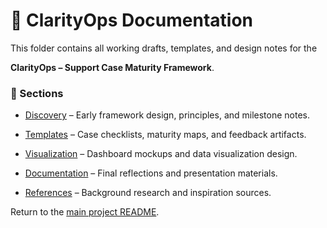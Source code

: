 # 📘 ClarityOps Documentation
This folder contains all working drafts, templates, and design notes for the 

**ClarityOps – Support Case Maturity Framework**.

### 📂 Sections

- [Discovery](./discovery/README.md) – Early framework design, principles, and milestone notes.  

- [Templates](./templates/README.md) – Case checklists, maturity maps, and feedback artifacts.  

- [Visualization](./visualization/README.md) – Dashboard mockups and data visualization design.  

- [Documentation](./documentation/README.md) – Final reflections and presentation materials.  

- [References](./references/README.md) – Background research and inspiration sources.

Return to the [main project README](../README.md).
